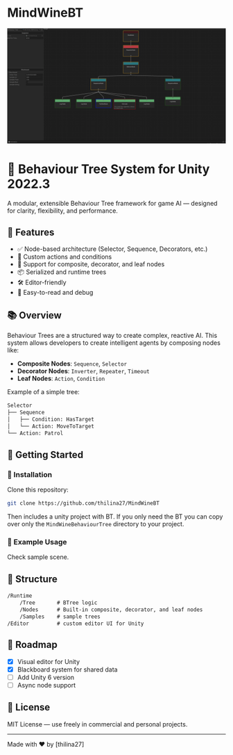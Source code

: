 # MindWineBT

![MindWine BT Screenshot](Img/MBT.png)

# 🧠 Behaviour Tree System for Unity 2022.3

A modular, extensible Behaviour Tree framework for game AI — designed for clarity, flexibility, and performance.

## 🎯 Features

- ✅ Node-based architecture (Selector, Sequence, Decorators, etc.)
- 🧩 Custom actions and conditions
- 🔁 Support for composite, decorator, and leaf nodes
- 📦 Serialized and runtime trees
- 🛠️ Editor-friendly
- 📄 Easy-to-read and debug

## 📚 Overview

Behaviour Trees are a structured way to create complex, reactive AI. 
This system allows developers to create intelligent agents by composing nodes like:

- **Composite Nodes**: `Sequence`, `Selector`
- **Decorator Nodes**: `Inverter`, `Repeater`, `Timeout`
- **Leaf Nodes**: `Action`, `Condition`

Example of a simple tree:
```
Selector
├── Sequence
│   ├── Condition: HasTarget
│   └── Action: MoveToTarget
└── Action: Patrol
```

## 🚀 Getting Started

### 🔧 Installation

Clone this repository:

```bash
git clone https://github.com/thilina27/MindWineBT
```

Then includes a unity project with BT. If you only need the BT you can copy over only the `MindWineBehaviourTree` directory to your project.

### 🧱 Example Usage

Check sample scene.

## 📂 Structure

```
/Runtime
    /Tree       # BTree logic
    /Nodes      # Built-in composite, decorator, and leaf nodes
    /Samples    # sample trees
/Editor         # custom editor UI for Unity
```

## 📌 Roadmap

- [x] Visual editor for Unity
- [x] Blackboard system for shared data
- [ ] Add Unity 6 version
- [ ] Async node support

## 📄 License

MIT License — use freely in commercial and personal projects.

---

Made with ❤️ by [thilina27]
